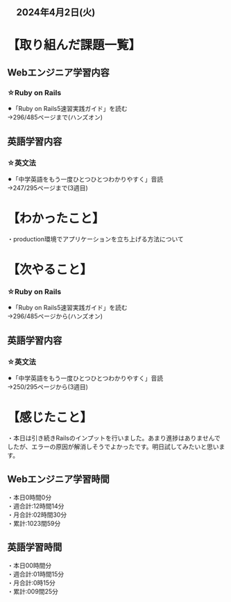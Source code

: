## 　2024年4月2日(火)
# 【取り組んだ課題一覧】
## Webエンジニア学習内容
### ☆Ruby on Rails
⚫︎「Ruby on Rails5速習実践ガイド」を読む<br>
→296/485ページまで(ハンズオン)<br>
## 英語学習内容
### ☆英文法
⚫︎「中学英語をもう一度ひとつひとつわかりやすく」音読<br>
→247/295ページまで(3週目)<br>
# 【わかったこと】
・production環境でアプリケーションを立ち上げる方法について<br>
# 【次やること】
### ☆Ruby on Rails
⚫︎「Ruby on Rails5速習実践ガイド」を読む<br>
→296/485ページから(ハンズオン)<br>
## 英語学習内容
### ☆英文法
⚫︎「中学英語をもう一度ひとつひとつわかりやすく」音読<br>
→250/295ページから(3週目)<br>
# 【感じたこと】
・本日は引き続きRailsのインプットを行いました。あまり進捗はありませんでしたが、エラーの原因が解消しそうでよかったです。明日試してみたいと思います。<br>
## Webエンジニア学習時間
・本日0時間0分<br>
・週合計:12時間14分<br>
・月合計:02時間30分<br>
・累計:1023間59分<br>
## 英語学習時間
・本日00時間分<br>
・週合計:01時間15分<br>
・月合計:0時15分<br>
・累計:009間25分<br>
